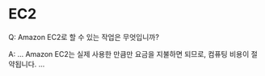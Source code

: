 # EC2

Q: Amazon EC2로 할 수 있는 작업은 무엇입니까?

A: ... Amazon EC2는 실제 사용한 만큼만 요금을 지불하면 되므로, 컴퓨팅 비용이 절약됩니다. ...

